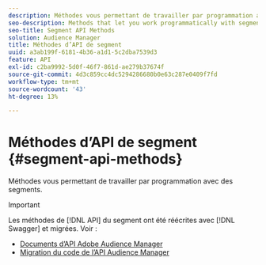 ```yaml
---
description: Méthodes vous permettant de travailler par programmation avec des segments.
seo-description: Methods that let you work programmatically with segments.
seo-title: Segment API Methods
solution: Audience Manager
title: Méthodes d’API de segment
uuid: a3ab199f-6181-4b36-a1d1-5c2dba7539d3
feature: API
exl-id: c2ba9992-5d0f-46f7-861d-ae279b37674f
source-git-commit: 4d3c859cc4dc5294286680b0e63c287e0409f7fd
workflow-type: tm+mt
source-wordcount: '43'
ht-degree: 13%

---
```


# Méthodes d’API de segment {#segment-api-methods}

Méthodes vous permettant de travailler par programmation avec des segments.

>[!IMPORTANT]
>
>Les méthodes de [!DNL API] du segment ont été réécrites avec [!DNL Swagger] et migrées. Voir :
>
>* [Documents d’API Adobe Audience Manager](https://bank.demdex.com/portal/swagger/index.html)
>* [Migration du code de l’API Audience Manager](../../api/api-swagger-migration.md)
